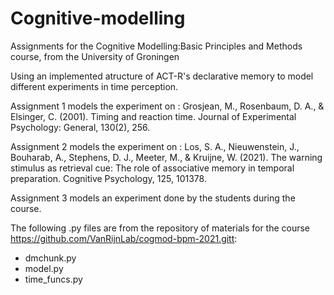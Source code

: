 # Cognitive-modelling
Assignments for the Cognitive Modelling:Basic Principles and Methods course, from the University of Groningen 

Using an implemented atructure of ACT-R's declarative memory to model different experiments in time perception.

Assignment 1 models the experiment on : Grosjean, M., Rosenbaum, D. A., & Elsinger, C. (2001). Timing and reaction time. Journal of Experimental Psychology: General, 130(2), 256.

Assignment 2 models the experiment on : Los, S. A., Nieuwenstein, J., Bouharab, A., Stephens, D. J., Meeter, M., & Kruijne, W. (2021). The warning stimulus as retrieval cue: The role of associative memory in temporal preparation. Cognitive Psychology, 125, 101378.

Assignment 3 models an experiment done by the students during the course.

The following .py files are from  the repository of materials for the course https://github.com/VanRijnLab/cogmod-bpm-2021.gitt:
- dmchunk.py
- model.py
- time_funcs.py
